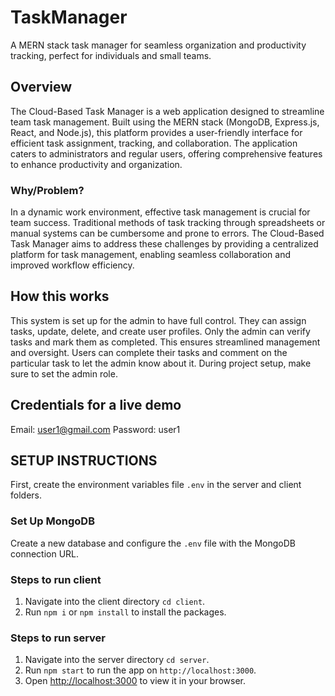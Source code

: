 # TaskManager
A MERN stack task manager for seamless organization and productivity tracking, perfect for individuals and small teams.

## Overview
The Cloud-Based Task Manager is a web application designed to streamline team task management. Built using the MERN stack (MongoDB, Express.js, React, and Node.js), this platform provides a user-friendly interface for efficient task assignment, tracking, and collaboration. The application caters to administrators and regular users, offering comprehensive features to enhance productivity and organization.

### Why/Problem?
In a dynamic work environment, effective task management is crucial for team success. Traditional methods of task tracking through spreadsheets or manual systems can be cumbersome and prone to errors. The Cloud-Based Task Manager aims to address these challenges by providing a centralized platform for task management, enabling seamless collaboration and improved workflow efficiency.

## How this works
This system is set up for the admin to have full control. They can assign tasks, update, delete, and create user profiles. Only the admin can verify tasks and mark them as completed. This ensures streamlined management and oversight. Users can complete their tasks and comment on the particular task to let the admin know about it. During project setup, make sure to set the admin role.

## Credentials for a live demo
Email: user1@gmail.com
Password: user1

## SETUP INSTRUCTIONS
First, create the environment variables file `.env` in the server and client folders.

### Set Up MongoDB
Create a new database and configure the `.env` file with the MongoDB connection URL.

### Steps to run client
1. Navigate into the client directory `cd client`.
2. Run `npm i` or `npm install` to install the packages.

### Steps to run server
1. Navigate into the server directory `cd server`.
2. Run `npm start` to run the app on `http://localhost:3000`.
3. Open [http://localhost:3000](http://localhost:3000) to view it in your browser.
